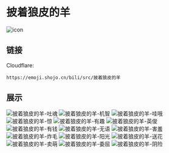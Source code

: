 # 披着狼皮的羊
![icon](https://emoji.shojo.cn/bili/src/披着狼皮的羊/icon.png)
## 链接
Cloudflare:
```
https://emoji.shojo.cn/bili/src/披着狼皮的羊
```
## 展示
![披着狼皮的羊-吐魂](https://emoji.shojo.cn/bili/src/披着狼皮的羊/披着狼皮的羊-吐魂.png)
![披着狼皮的羊-机智](https://emoji.shojo.cn/bili/src/披着狼皮的羊/披着狼皮的羊-机智.png)
![披着狼皮的羊-哇哦](https://emoji.shojo.cn/bili/src/披着狼皮的羊/披着狼皮的羊-哇哦.png)
![披着狼皮的羊-惊](https://emoji.shojo.cn/bili/src/披着狼皮的羊/披着狼皮的羊-惊.png)
![披着狼皮的羊-有趣](https://emoji.shojo.cn/bili/src/披着狼皮的羊/披着狼皮的羊-有趣.png)
![披着狼皮的羊-英俊](https://emoji.shojo.cn/bili/src/披着狼皮的羊/披着狼皮的羊-英俊.png)
![披着狼皮的羊-有钱](https://emoji.shojo.cn/bili/src/披着狼皮的羊/披着狼皮的羊-有钱.png)
![披着狼皮的羊-无语](https://emoji.shojo.cn/bili/src/披着狼皮的羊/披着狼皮的羊-无语.png)
![披着狼皮的羊-害羞](https://emoji.shojo.cn/bili/src/披着狼皮的羊/披着狼皮的羊-害羞.png)
![披着狼皮的羊-炸毛](https://emoji.shojo.cn/bili/src/披着狼皮的羊/披着狼皮的羊-炸毛.png)
![披着狼皮的羊-阳光](https://emoji.shojo.cn/bili/src/披着狼皮的羊/披着狼皮的羊-阳光.png)
![披着狼皮的羊-送花](https://emoji.shojo.cn/bili/src/披着狼皮的羊/披着狼皮的羊-送花.png)
![披着狼皮的羊-卖萌](https://emoji.shojo.cn/bili/src/披着狼皮的羊/披着狼皮的羊-卖萌.png)
![披着狼皮的羊-委屈](https://emoji.shojo.cn/bili/src/披着狼皮的羊/披着狼皮的羊-委屈.png)
![披着狼皮的羊-阴险](https://emoji.shojo.cn/bili/src/披着狼皮的羊/披着狼皮的羊-阴险.png)
